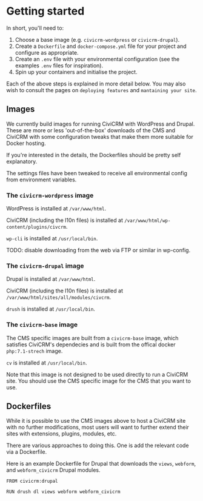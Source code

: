# Getting started

In short, you'll need to:

1. Choose a base image (e.g. `civicrm-wordpress` or `civicrm-drupal`).
2. Create a `Dockerfile` and `docker-compose.yml` file for your project and configure as appropriate.
3. Create an `.env` file with your environmental configuration (see the examples `.env` files for inspiration).
4. Spin up your containers and initialise the project.

Each of the above steps is explained in more detail below. You may also wish to consult the pages on `deploying features` and `mantaining your site`.

## Images

We currently build images for running CiviCRM with WordPress and Drupal. These are more or less 'out-of-the-box' downloads of the CMS and CiviCRM with some configuration tweaks that make them more suitable for Docker hosting.

If you're interested in the details, the Dockerfiles should be pretty self explanatory.

The settings files have been tweaked to receive all environmental config from environment variables.

### The `civicrm-wordpress` image

WordPress is installed at `/var/www/html`.

CiviCRM (including the l10n files) is installed at `/var/www/html/wp-content/plugins/civcrm`.

`wp-cli` is installed at `/usr/local/bin`.

TODO: disable downloading from the web via FTP or similar in wp-config.

### The `civicrm-drupal` image

Drupal is installed at `/var/www/html`.

CiviCRM (including the l10n files) is installed at `/var/www/html/sites/all/modules/civcrm`.

`drush` is installed at `/usr/local/bin`.

### The `civicrm-base` image

The CMS specific images are built from a `civicrm-base` image, which satisfies CiviCRM's dependecies and is built from the offical docker `php:7.1-strech` image.

`cv` is installed at `/usr/local/bin`.

Note that this image is not designed to be used directly to run a CiviCRM site. You should use the CMS specific image for the CMS that you want to use.

## Dockerfiles

While it is possible to use the CMS images above to host a CiviCRM site with no further modifications, most users will want to further extend their sites with extensions, plugins, modules, etc.

There are various approaches to doing this. One is add the relevant code via a Dockerfile.

Here is an example Dockerfile for Drupal that downloads the `views`, `webform`, and `webform_civicrm` Drupal modules.

```docker
FROM civicrm:drupal

RUN drush dl views webform webform_civicrm
```



